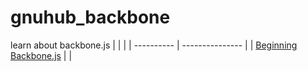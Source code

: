 gnuhub_backbone
======================

learn about backbone.js
|             |                |
| ---------- | --------------- |
| [Beginning Backbone.js](http://techbus.safaribooksonline.com/book/programming/javascript/9781430263340) | |
